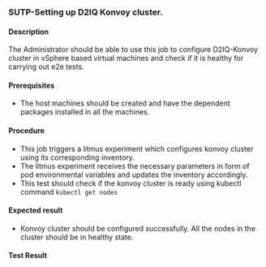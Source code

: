 ### SUTP-Setting up D2IQ Konvoy cluster.

#### Description

The Administrator should be able to use this job to configure D2IQ-Konvoy cluster in vSphere based virtual machines and check if it is healthy for carrying out e2e tests.

#### Prerequisites

- The host machines should be created and have the dependent packages installed in all the machines.

#### Procedure

- This job triggers a litmus experiment which configures konvoy cluster using its corresponding inventory.
- The litmus experiment receives the necessary parameters in form of pod environmental variables and updates the inventory accordingly.
- This test should check if the konvoy cluster is ready using kubectl command ```kubectl get nodes```

#### Expected result

- Konvoy cluster should be configured successfully. All the nodes in the cluster should be in healthy state. 

#### Test Result
